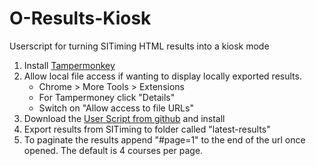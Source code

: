 # O-Results-Kiosk
Userscript for turning SITiming HTML results into a kiosk mode

1. Install [Tampermonkey](https://www.tampermonkey.net/)
2. Allow local file access if wanting to display locally exported results.
   - Chrome > More Tools > Extensions
   - For Tampermoney click "Details"
   - Switch on "Allow access to file URLs"
3. Download the [User Script from github](https://github.com/michael-77/O-Results-Kiosk/raw/main/kiosk.user.js) and install
4. Export results from SITiming to folder called "latest-results"
5. To paginate the results append "#page=1" to the end of the url once opened. The default is 4 courses per page.
